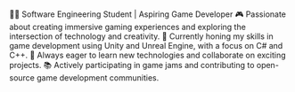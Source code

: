 👨‍💻 Software Engineering Student | Aspiring Game Developer
🎮 Passionate about creating immersive gaming experiences and exploring the intersection of technology and creativity.
🔧 Currently honing my skills in game development using Unity and Unreal Engine, with a focus on C# and C++.
🌱 Always eager to learn new technologies and collaborate on exciting projects.
📚 Actively participating in game jams and contributing to open-source game development communities.
